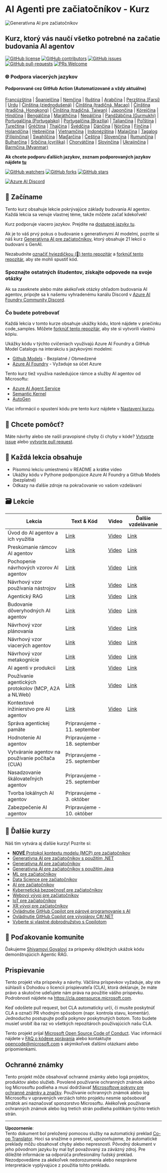 <!--
CO_OP_TRANSLATOR_METADATA:
{
  "original_hash": "525a30a46e4451e243da0bb866d0f5f0",
  "translation_date": "2025-09-04T09:07:43+00:00",
  "source_file": "README.md",
  "language_code": "sk"
}
-->
# AI Agenti pre začiatočníkov - Kurz

![Generatívna AI pre začiatočníkov](../../translated_images/repo-thumbnailv2.06f4a48036fde647f6ba4eb19f5651babe59bb30e972748afb349e47725d7601.sk.png)

## Kurz, ktorý vás naučí všetko potrebné na začatie budovania AI agentov

[![GitHub license](https://img.shields.io/github/license/microsoft/ai-agents-for-beginners.svg)](https://github.com/microsoft/ai-agents-for-beginners/blob/master/LICENSE?WT.mc_id=academic-105485-koreyst)
[![GitHub contributors](https://img.shields.io/github/contributors/microsoft/ai-agents-for-beginners.svg)](https://GitHub.com/microsoft/ai-agents-for-beginners/graphs/contributors/?WT.mc_id=academic-105485-koreyst)
[![GitHub issues](https://img.shields.io/github/issues/microsoft/ai-agents-for-beginners.svg)](https://GitHub.com/microsoft/ai-agents-for-beginners/issues/?WT.mc_id=academic-105485-koreyst)
[![GitHub pull-requests](https://img.shields.io/github/issues-pr/microsoft/ai-agents-for-beginners.svg)](https://GitHub.com/microsoft/ai-agents-for-beginners/pulls/?WT.mc_id=academic-105485-koreyst)
[![PRs Welcome](https://img.shields.io/badge/PRs-welcome-brightgreen.svg?style=flat-square)](http://makeapullrequest.com?WT.mc_id=academic-105485-koreyst)

### 🌐 Podpora viacerých jazykov

#### Podporované cez GitHub Action (Automatizované a vždy aktuálne)

[Francúzština](../fr/README.md) | [Španielčina](../es/README.md) | [Nemčina](../de/README.md) | [Ruština](../ru/README.md) | [Arabčina](../ar/README.md) | [Perzština (Farsi)](../fa/README.md) | [Urdu](../ur/README.md) | [Čínština (zjednodušená)](../zh/README.md) | [Čínština (tradičná, Macao)](../mo/README.md) | [Čínština (tradičná, Hongkong)](../hk/README.md) | [Čínština (tradičná, Taiwan)](../tw/README.md) | [Japončina](../ja/README.md) | [Kórejčina](../ko/README.md) | [Hindčina](../hi/README.md) | [Bengálčina](../bn/README.md) | [Maráthčina](../mr/README.md) | [Nepálčina](../ne/README.md) | [Pandžábčina (Gurmukhi)](../pa/README.md) | [Portugalčina (Portugalsko)](../pt/README.md) | [Portugalčina (Brazília)](../br/README.md) | [Taliančina](../it/README.md) | [Poľština](../pl/README.md) | [Turečtina](../tr/README.md) | [Gréčtina](../el/README.md) | [Thajčina](../th/README.md) | [Švédčina](../sv/README.md) | [Dánčina](../da/README.md) | [Nórčina](../no/README.md) | [Fínčina](../fi/README.md) | [Holandčina](../nl/README.md) | [Hebrejčina](../he/README.md) | [Vietnamčina](../vi/README.md) | [Indonézština](../id/README.md) | [Malajčina](../ms/README.md) | [Tagalog (Filipínčina)](../tl/README.md) | [Swahilčina](../sw/README.md) | [Maďarčina](../hu/README.md) | [Čeština](../cs/README.md) | [Slovenčina](./README.md) | [Rumunčina](../ro/README.md) | [Bulharčina](../bg/README.md) | [Srbčina (cyrilika)](../sr/README.md) | [Chorvátčina](../hr/README.md) | [Slovinčina](../sl/README.md) | [Ukrajinčina](../uk/README.md) | [Barmčina (Myanmar)](../my/README.md)

**Ak chcete podporu ďalších jazykov, zoznam podporovaných jazykov nájdete [tu](https://github.com/Azure/co-op-translator/blob/main/getting_started/supported-languages.md)**

[![GitHub watchers](https://img.shields.io/github/watchers/microsoft/ai-agents-for-beginners.svg?style=social&label=Watch)](https://GitHub.com/microsoft/ai-agents-for-beginners/watchers/?WT.mc_id=academic-105485-koreyst)
[![GitHub forks](https://img.shields.io/github/forks/microsoft/ai-agents-for-beginners.svg?style=social&label=Fork)](https://GitHub.com/microsoft/ai-agents-for-beginners/network/?WT.mc_id=academic-105485-koreyst)
[![GitHub stars](https://img.shields.io/github/stars/microsoft/ai-agents-for-beginners.svg?style=social&label=Star)](https://GitHub.com/microsoft/ai-agents-for-beginners/stargazers/?WT.mc_id=academic-105485-koreyst)

[![Azure AI Discord](https://dcbadge.limes.pink/api/server/kzRShWzttr)](https://discord.gg/kzRShWzttr)

## 🌱 Začíname

Tento kurz obsahuje lekcie pokrývajúce základy budovania AI agentov. Každá lekcia sa venuje vlastnej téme, takže môžete začať kdekoľvek!

Kurz podporuje viacero jazykov. Prejdite na [dostupné jazyky tu](../..). 

Ak je to váš prvý pokus o budovanie s generatívnymi AI modelmi, pozrite si náš kurz [Generatívna AI pre začiatočníkov](https://aka.ms/genai-beginners), ktorý obsahuje 21 lekcií o budovaní s GenAI.

Nezabudnite [označiť hviezdičkou (🌟) tento repozitár](https://docs.github.com/en/get-started/exploring-projects-on-github/saving-repositories-with-stars?WT.mc_id=academic-105485-koreyst) a [forknúť tento repozitár](https://github.com/microsoft/ai-agents-for-beginners/fork), aby ste mohli spustiť kód.

### Spoznajte ostatných študentov, získajte odpovede na svoje otázky

Ak sa zaseknete alebo máte akékoľvek otázky ohľadom budovania AI agentov, pripojte sa k našemu vyhradenému kanálu Discord v [Azure AI Foundry Community Discord](https://aka.ms/ai-agents/discord).

### Čo budete potrebovať

Každá lekcia v tomto kurze obsahuje ukážky kódu, ktoré nájdete v priečinku code_samples. Môžete [forknúť tento repozitár](https://github.com/microsoft/ai-agents-for-beginners/fork), aby ste si vytvorili vlastnú kópiu.  

Ukážky kódu v týchto cvičeniach využívajú Azure AI Foundry a GitHub Model Catalogs na interakciu s jazykovými modelmi:

- [Github Models](https://aka.ms/ai-agents-beginners/github-models) - Bezplatné / Obmedzené
- [Azure AI Foundry](https://aka.ms/ai-agents-beginners/ai-foundry) - Vyžaduje sa účet Azure

Tento kurz tiež využíva nasledujúce rámce a služby AI agentov od Microsoftu:

- [Azure AI Agent Service](https://aka.ms/ai-agents-beginners/ai-agent-service)
- [Semantic Kernel](https://aka.ms/ai-agents-beginners/semantic-kernel)
- [AutoGen](https://aka.ms/ai-agents/autogen)

Viac informácií o spustení kódu pre tento kurz nájdete v [Nastavení kurzu](./00-course-setup/README.md).

## 🙏 Chcete pomôcť?

Máte návrhy alebo ste našli pravopisné chyby či chyby v kóde? [Vytvorte issue](https://github.com/microsoft/ai-agents-for-beginners/issues?WT.mc_id=academic-105485-koreyst) alebo [vytvorte pull request](https://github.com/microsoft/ai-agents-for-beginners/pulls?WT.mc_id=academic-105485-koreyst).

## 📂 Každá lekcia obsahuje

- Písomnú lekciu umiestnenú v README a krátke video
- Ukážky kódu v Pythone podporujúce Azure AI Foundry a Github Models (bezplatné)
- Odkazy na ďalšie zdroje na pokračovanie vo vašom vzdelávaní

## 🗃️ Lekcie

| **Lekcia**                                   | **Text & Kód**                                    | **Video**                                                  | **Ďalšie vzdelávanie**                                                                     |
|----------------------------------------------|----------------------------------------------------|------------------------------------------------------------|----------------------------------------------------------------------------------------|
| Úvod do AI agentov a ich využitia            | [Link](./01-intro-to-ai-agents/README.md)          | [Video](https://youtu.be/3zgm60bXmQk?si=z8QygFvYQv-9WtO1)  | [Link](https://aka.ms/ai-agents-beginners/collection?WT.mc_id=academic-105485-koreyst) |
| Preskúmanie rámcov AI agentov                | [Link](./02-explore-agentic-frameworks/README.md)  | [Video](https://youtu.be/ODwF-EZo_O8?si=Vawth4hzVaHv-u0H)  | [Link](https://aka.ms/ai-agents-beginners/collection?WT.mc_id=academic-105485-koreyst) |
| Pochopenie návrhových vzorov AI agentov      | [Link](./03-agentic-design-patterns/README.md)     | [Video](https://youtu.be/m9lM8qqoOEA?si=BIzHwzstTPL8o9GF)  | [Link](https://aka.ms/ai-agents-beginners/collection?WT.mc_id=academic-105485-koreyst) |
| Návrhový vzor používania nástrojov           | [Link](./04-tool-use/README.md)                    | [Video](https://youtu.be/vieRiPRx-gI?si=2z6O2Xu2cu_Jz46N)  | [Link](https://aka.ms/ai-agents-beginners/collection?WT.mc_id=academic-105485-koreyst) |
| Agentický RAG                                | [Link](./05-agentic-rag/README.md)                 | [Video](https://youtu.be/WcjAARvdL7I?si=gKPWsQpKiIlDH9A3)  | [Link](https://aka.ms/ai-agents-beginners/collection?WT.mc_id=academic-105485-koreyst) |
| Budovanie dôveryhodných AI agentov           | [Link](./06-building-trustworthy-agents/README.md) | [Video](https://youtu.be/iZKkMEGBCUQ?si=jZjpiMnGFOE9L8OK ) | [Link](https://aka.ms/ai-agents-beginners/collection?WT.mc_id=academic-105485-koreyst) |
| Návrhový vzor plánovania                     | [Link](./07-planning-design/README.md)             | [Video](https://youtu.be/kPfJ2BrBCMY?si=6SC_iv_E5-mzucnC)  | [Link](https://aka.ms/ai-agents-beginners/collection?WT.mc_id=academic-105485-koreyst) |
| Návrhový vzor viacerých agentov              | [Link](./08-multi-agent/README.md)                 | [Video](https://youtu.be/V6HpE9hZEx0?si=rMgDhEu7wXo2uo6g)  | [Link](https://aka.ms/ai-agents-beginners/collection?WT.mc_id=academic-105485-koreyst) |
| Návrhový vzor metakognície                   | [Link](./09-metacognition/README.md)               | [Video](https://youtu.be/His9R6gw6Ec?si=8gck6vvdSNCt6OcF)  | [Link](https://aka.ms/ai-agents-beginners/collection?WT.mc_id=academic-105485-koreyst) |
| AI agenti v produkcii                        | [Link](./10-ai-agents-production/README.md)        | [Video](https://youtu.be/l4TP6IyJxmQ?si=31dnhexRo6yLRJDl)  | [Link](https://aka.ms/ai-agents-beginners/collection?WT.mc_id=academic-105485-koreyst) |
| Používanie agentických protokolov (MCP, A2A a NLWeb) | [Link](./11-agentic-protocols/README.md)           | [Video](https://youtu.be/X-Dh9R3Opn8)                                 | [Link](https://aka.ms/ai-agents-beginners/collection?WT.mc_id=academic-105485-koreyst) |
| Kontextové inžinierstvo pre AI agentov       | [Link](./12-context-engineering/README.md)         | [Video](https://youtu.be/F5zqRV7gEag)                                 | [Link](https://aka.ms/ai-agents-beginners/collection?WT.mc_id=academic-105485-koreyst) |
| Správa agentickej pamäte                     | Pripravujeme - 11. september                       |                                                            |                                                                                        |
| Hodnotenie AI agentov                        | Pripravujeme - 18. september                       |                                                            |                                                                                        |
| Vytváranie agentov na používanie počítača (CUA) | Pripravujeme - 25. september                       |                                                            |                                                                                        |
| Nasadzovanie škálovateľných agentov          | Pripravujeme - 25. september                       |                                                            |                                                                                        |
| Tvorba lokálnych AI agentov                  | Pripravujeme - 3. október                          |                                                            |                                                                                        |
| Zabezpečenie AI agentov                      | Pripravujeme - 10. október                         |                                                            |                                                                                        |

## 🎒 Ďalšie kurzy

Náš tím vytvára aj ďalšie kurzy! Pozrite si:

- [**NOVÉ** Protokol kontextu modelu (MCP) pre začiatočníkov](https://github.com/microsoft/mcp-for-beginners?WT.mc_id=academic-105485-koreyst)
- [Generatívna AI pre začiatočníkov s použitím .NET](https://github.com/microsoft/Generative-AI-for-beginners-dotnet?WT.mc_id=academic-105485-koreyst)
- [Generatívna AI pre začiatočníkov](https://github.com/microsoft/generative-ai-for-beginners?WT.mc_id=academic-105485-koreyst)
- [Generatívna AI pre začiatočníkov s použitím Java](https://github.com/microsoft/generative-ai-for-beginners-java?WT.mc_id=academic-105485-koreyst)
- [ML pre začiatočníkov](https://aka.ms/ml-beginners?WT.mc_id=academic-105485-koreyst)
- [Data Science pre začiatočníkov](https://aka.ms/datascience-beginners?WT.mc_id=academic-105485-koreyst)
- [AI pre začiatočníkov](https://aka.ms/ai-beginners?WT.mc_id=academic-105485-koreyst)
- [Kybernetická bezpečnosť pre začiatočníkov](https://github.com/microsoft/Security-101??WT.mc_id=academic-96948-sayoung)
- [Webový vývoj pre začiatočníkov](https://aka.ms/webdev-beginners?WT.mc_id=academic-105485-koreyst)
- [IoT pre začiatočníkov](https://aka.ms/iot-beginners?WT.mc_id=academic-105485-koreyst)
- [XR vývoj pre začiatočníkov](https://github.com/microsoft/xr-development-for-beginners?WT.mc_id=academic-105485-koreyst)
- [Ovládnutie GitHub Copilot pre párové programovanie s AI](https://aka.ms/GitHubCopilotAI?WT.mc_id=academic-105485-koreyst)
- [Ovládnutie GitHub Copilot pre vývojárov C#/.NET](https://github.com/microsoft/mastering-github-copilot-for-dotnet-csharp-developers?WT.mc_id=academic-105485-koreyst)
- [Vyberte si vlastné dobrodružstvo s Copilotom](https://github.com/microsoft/CopilotAdventures?WT.mc_id=academic-105485-koreyst)

## 🌟 Poďakovanie komunite

Ďakujeme [Shivamovi Goyalovi](https://www.linkedin.com/in/shivam2003/) za príspevky dôležitých ukážok kódu demonštrujúcich Agentic RAG. 

## Prispievanie

Tento projekt víta príspevky a návrhy. Väčšina príspevkov vyžaduje, aby ste súhlasili s 
Dohodou o licencii prispievateľa (CLA), ktorá deklaruje, že máte právo a skutočne udeľujete nám 
práva na použitie vášho príspevku. Podrobnosti nájdete na 
<https://cla.opensource.microsoft.com>.

Keď odošlete pull request, bot CLA automaticky určí, či musíte poskytnúť 
CLA a označí PR vhodným spôsobom (napr. kontrola stavu, komentár). Jednoducho postupujte podľa pokynov 
poskytnutých botom. Toto budete musieť urobiť iba raz vo všetkých repozitároch používajúcich našu CLA.

Tento projekt prijal [Microsoft Open Source Code of Conduct](https://opensource.microsoft.com/codeofconduct/).
Viac informácií nájdete v [FAQ o kódexe správania](https://opensource.microsoft.com/codeofconduct/faq/) alebo 
kontaktujte [opencode@microsoft.com](mailto:opencode@microsoft.com) s akýmikoľvek ďalšími otázkami alebo pripomienkami.

## Ochranné známky

Tento projekt môže obsahovať ochranné známky alebo logá projektov, produktov alebo služieb. Povolené používanie ochranných známok alebo log Microsoftu podlieha a musí dodržiavať 
[Microsoftove pokyny pre ochranné známky a značky](https://www.microsoft.com/legal/intellectualproperty/trademarks/usage/general).
Používanie ochranných známok alebo log Microsoftu v upravených verziách tohto projektu nesmie spôsobovať zmätok ani naznačovať sponzorstvo Microsoftu.
Akékoľvek používanie ochranných známok alebo log tretích strán podlieha politikám týchto tretích strán.

---

**Upozornenie**:  
Tento dokument bol preložený pomocou služby na automatický preklad [Co-op Translator](https://github.com/Azure/co-op-translator). Hoci sa snažíme o presnosť, upozorňujeme, že automatické preklady môžu obsahovať chyby alebo nepresnosti. Pôvodný dokument v jeho pôvodnom jazyku by mal byť považovaný za záväzný zdroj. Pre dôležité informácie sa odporúča profesionálny ľudský preklad. Nezodpovedáme za akékoľvek nedorozumenia alebo nesprávne interpretácie vyplývajúce z použitia tohto prekladu.